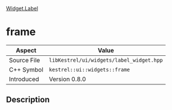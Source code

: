 [Widget.Label](index)
# frame
| Aspect | Value |
| --- | --- |
| Source File | `libKestrel/ui/widgets/label_widget.hpp` |
| C++ Symbol | `kestrel::ui::widgets::frame` |
| Introduced | Version 0.8.0 |
## Description

